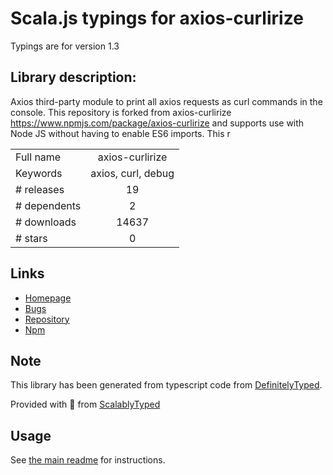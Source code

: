 
# Scala.js typings for axios-curlirize

Typings are for version 1.3

## Library description:
Axios third-party module to print all axios requests as curl commands in the console. This repository is forked from axios-curlirize <https://www.npmjs.com/package/axios-curlirize> and supports use with Node JS without having to enable ES6 imports. This r

|                    |                 |
| ------------------ | :-------------: |
| Full name          | axios-curlirize |
| Keywords           | axios, curl, debug |
| # releases         | 19 |
| # dependents       | 2 |
| # downloads        | 14637 |
| # stars            | 0 |

## Links
- [Homepage](https://github.com/delirius325/axios-curlirize#readme)
- [Bugs](https://github.com/delirius325/axios-curlirize/issues)
- [Repository](https://github.com/delirius325/axios-curlirize)
- [Npm](https://www.npmjs.com/package/axios-curlirize)
    


## Note
This library has been generated from typescript code from [DefinitelyTyped](https://definitelytyped.org).

Provided with :purple_heart: from [ScalablyTyped](https://github.com/oyvindberg/ScalablyTyped)

## Usage
See [the main readme](../../readme.md) for instructions.


